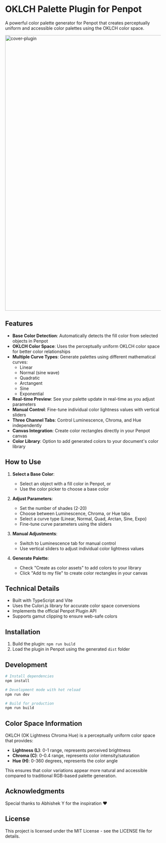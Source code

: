 # OKLCH Palette Plugin for Penpot

A powerful color palette generator for Penpot that creates perceptually uniform and accessible color palettes using the OKLCH color space.

<img width="1497" height="888" alt="cover-plugin" src="https://github.com/user-attachments/assets/a48df539-90d3-470a-ae28-a01277c50226" />

## Features

- **Base Color Detection**: Automatically detects the fill color from selected objects in Penpot
- **OKLCH Color Space**: Uses the perceptually uniform OKLCH color space for better color relationships
- **Multiple Curve Types**: Generate palettes using different mathematical curves:
  - Linear
  - Normal (sine wave)
  - Quadratic
  - Arctangent
  - Sine
  - Exponential
- **Real-time Preview**: See your palette update in real-time as you adjust parameters
- **Manual Control**: Fine-tune individual color lightness values with vertical sliders
- **Three Channel Tabs**: Control Luminescence, Chroma, and Hue independently
- **Canvas Integration**: Create color rectangles directly in your Penpot canvas
- **Color Library**: Option to add generated colors to your document's color library

## How to Use

1. **Select a Base Color**: 
   - Select an object with a fill color in Penpot, or
   - Use the color picker to choose a base color

2. **Adjust Parameters**:
   - Set the number of shades (2-20)
   - Choose between Luminescence, Chroma, or Hue tabs
   - Select a curve type (Linear, Normal, Quad, Arctan, Sine, Expo)
   - Fine-tune curve parameters using the sliders

3. **Manual Adjustments**:
   - Switch to Luminescence tab for manual control
   - Use vertical sliders to adjust individual color lightness values

4. **Generate Palette**:
   - Check "Create as color assets" to add colors to your library
   - Click "Add to my file" to create color rectangles in your canvas

## Technical Details

- Built with TypeScript and Vite
- Uses the Culori.js library for accurate color space conversions
- Implements the official Penpot Plugin API
- Supports gamut clipping to ensure web-safe colors

## Installation

1. Build the plugin: `npm run build`
2. Load the plugin in Penpot using the generated `dist` folder

## Development

```bash
# Install dependencies
npm install

# Development mode with hot reload
npm run dev

# Build for production
npm run build
```

## Color Space Information

OKLCH (OK Lightness Chroma Hue) is a perceptually uniform color space that provides:
- **Lightness (L)**: 0-1 range, represents perceived brightness
- **Chroma (C)**: 0-0.4 range, represents color intensity/saturation
- **Hue (H)**: 0-360 degrees, represents the color angle

This ensures that color variations appear more natural and accessible compared to traditional RGB-based palette generation.

## Acknowledgments

Special thanks to Abhishek Y for the inspiration ❤️

## License

This project is licensed under the MIT License - see the LICENSE file for details.
